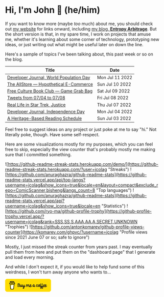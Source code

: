 # Hi, I'm John 👋 (he/him)

If you want to know more (maybe *too* much) about me, you should check out [my website](https://john.colagioia.net/) for links onward, including [my blog, **Entropy Arbitrage**](https://john.colagioia.net/blog).  But the short version is that, in my spare time, I work on projects that amuse me, whether it's learning about some corner of technology, prototyping new ideas, or just writing out what might be useful later on down the line.

Here's a sample of topics I've been talking about, this past week or so on the blog.

|Title|Date|
|-----|-------|
|[Developer Journal, World Population Day](https://john.colagioia.net/blog/2022/07/11/population.html)|Mon Jul 11 2022|
|[The AllStore — Hypothetical E-Commerce](https://john.colagioia.net/blog/2022/07/10/prime.html)|Sun Jul 10 2022|
|[Free Culture Book Club — Game Grab Bag](https://john.colagioia.net/blog/2022/07/09/games.html)|Sat Jul 09 2022|
|[Tweets from 07/04 to 07/08](https://john.colagioia.net/blog/2022/07/08/week.html)|Fri Jul 08 2022|
|[Real Life in Star Trek, Justice](https://john.colagioia.net/blog/2022/07/07/justice.html)|Thu Jul 07 2022|
|[Developer Journal, Independence Day](https://john.colagioia.net/blog/2022/07/04/independence.html)|Mon Jul 04 2022|
|[A Heritage-Based Reading Schedule](https://john.colagioia.net/blog/2022/07/03/reading.html)|Sun Jul 03 2022|

Feel free to suggest ideas on any project or just poke at me to say "hi." Not literally poke, though. Have some self-respect.

Here are some visualizations mostly for my purposes, which you can feel free to skip, especially the view counter that's probably mostly me making sure that I committed something.

![https://github-readme-streak-stats.herokuapp.com/demo/](https://github-readme-streak-stats.herokuapp.com/?user=jcolag "Streaks")
![https://github.com/anuraghazra/github-readme-stats](https://github-readme-stats.vercel.app/api/top-langs?username=jcolag&show_icons=true&locale=en&layout=compact&exclude_repo=ComicScanner,bisheng&langs_count=8 "Top languages")
![https://github.com/anuraghazra/github-readme-stats](https://github-readme-stats.vercel.app/api?username=jcolag&show_icons=true&locale=en "Statistics")
![https://github.com/ryo-ma/github-profile-trophy](https://github-profile-trophy.vercel.app/?username=jcolag&rank=SSS,SS,S,AAA,AA,A,SECRET,UNKNOWN "Trophies")
![https://github.com/antonkomarev/github-profile-views-counter](https://komarev.com/ghpvc/?username=jcolag "Profile views since 2021 June 07 or so; safe to ignore")

Mostly, I just missed the streak counter from years past.  I may eventually pull them from here and put them on the "dashboard page" that I generate and load every morning.

And while I don't expect it, if you would like to help fund some of this weirdness, I won't turn away anyone who wants to...

[<img src="images/default-yellow.png" alt="Buy Me a Coffee" width="150px"/>](https://www.buymeacoffee.com/jcolag)
